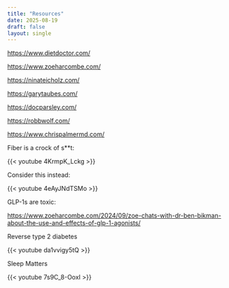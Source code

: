 ```yaml
---
title: "Resources"
date: 2025-08-19
draft: false
layout: single
---
```


https://www.dietdoctor.com/

https://www.zoeharcombe.com/

https://ninateicholz.com/

https://garytaubes.com/

https://docparsley.com/

https://robbwolf.com/

https://www.chrispalmermd.com/

Fiber is a crock of s**t:

{{< youtube 4KrmpK_Lckg >}}

Consider this instead:

{{< youtube 4eAyJNdTSMo >}}

GLP-1s are toxic:

https://www.zoeharcombe.com/2024/09/zoe-chats-with-dr-ben-bikman-about-the-use-and-effects-of-glp-1-agonists/

Reverse type 2 diabetes

{{< youtube da1vvigy5tQ >}}

Sleep Matters

{{< youtube 7s9C_8-OoxI >}}

